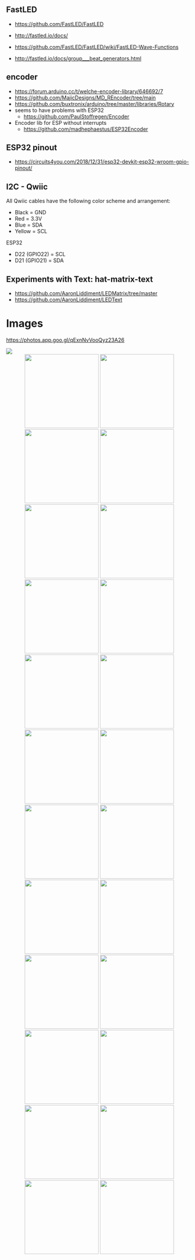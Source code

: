 ## FastLED

* https://github.com/FastLED/FastLED
* http://fastled.io/docs/


* https://github.com/FastLED/FastLED/wiki/FastLED-Wave-Functions
* http://fastled.io/docs/group___beat_generators.html


## encoder
  * https://forum.arduino.cc/t/welche-encoder-library/646692/7
  * https://github.com/MajicDesigns/MD_REncoder/tree/main
  * https://github.com/buxtronix/arduino/tree/master/libraries/Rotary
  * seems to have problems with ESP32
    - https://github.com/PaulStoffregen/Encoder
  * Encoder lib for ESP without interrupts
    - https://github.com/madhephaestus/ESP32Encoder
    

## ESP32 pinout
* https://circuits4you.com/2018/12/31/esp32-devkit-esp32-wroom-gpio-pinout/


## I2C - Qwiic

All Qwiic cables have the following color scheme and arrangement:

  * Black = GND
  * Red = 3.3V
  * Blue = SDA
  * Yellow = SCL
  
ESP32

* D22 (GPIO22) = SCL
* D21 (GPIO21) = SDA


## Experiments with Text: hat-matrix-text

* https://github.com/AaronLiddiment/LEDMatrix/tree/master
* https://github.com/AaronLiddiment/LEDText

# Images

<https://photos.app.goo.gl/qExnNvVooQyz23A26>

<img src="https://lh3.googleusercontent.com/pw/ADCreHfrVLDxCRrICNs6UQuouvNY9oMEWXDiUrE2D4skc9rTQ5IC_wvddIzHGY8p4KDU9XmRRWiNYvo6nHTUOvabbOF7WyD-LuK6MgM2legNXjF_DcErJCZayAgSaGYW1kIoFGAwaCjFJiXjEuWMNNmn_nS3jw=w710-h947-s-no?authuser=0" />


<div style="width:100%" align="center">
<img height="200px" src="https://lh3.googleusercontent.com/pw/ADCreHc2uwFti-HHfWGZL_4EAkNEVXGqiLB--LpI8ELuHkW_KawySUs1pxXyy-zmuw3aZHJwyMVWu84uHRFHohnPETSJfLSid3xHcu20f75cARQuxzp1sjTl=w1920-h1080"/>
<img height="200px" src="https://lh3.googleusercontent.com/pw/ADCreHe_ldGwhuf_IU3pOQTemf_WnuLrRbIFwgyxRAYmTTrosRSLR1sfp7nAIH6bkNeMZIX6_Q6K-nEEzFDr-k_702X0A43WsFbOjQ31NZ5smOaU4YgiJ7Si=w1920-h1080"/>
<img height="200px" src="https://lh3.googleusercontent.com/pw/ADCreHfVgNQCPtGiHx1sabymVAZEBP6mudMlVOjPUSw8zFCt5-12BnOEF60aU8Ec2rPi8YB6S1sDtJGGivmi5TDMRpi__YeHjeJtK5Gg0Z_zrFAQMMMGe-kF=w1920-h1080"/>
<img height="200px" src="https://lh3.googleusercontent.com/pw/ADCreHdmDeyOf4DEGphBQweSlXuzM7lQDVeypGR5MKkkoUSAT5jCb1LckzNsWxHb7YtX-eY1klKevWPyQiLP3aZ3xvc9abwdp5jcXo6lmhOEKkyWGT9DhYm3=w1920-h1080"/>
<img height="200px" src="https://lh3.googleusercontent.com/pw/ADCreHc-NmptiTBKhB6-vMP3IJWSR1P79TwI4QCuKQodX5zGheMP4tVMfe2OerDia_jPiSugWRi9Rm5-AfdwCV3C6pltKYe9K77tVVq2V2LtsLTMKojp-IPv=w1920-h1080"/>
<img height="200px" src="https://lh3.googleusercontent.com/pw/ADCreHdmK8idvXiEBsFragirg8w85VkRV3LSW02F11kef2OEndYQmNCfAGC9TkFZPw6KncFMRXYvakASpZ_sTVj6Psi4m4xFmBBb-tNf2PbIQWOCzMmye_fx=w1920-h1080"/>
<img height="200px" src="https://lh3.googleusercontent.com/pw/ADCreHe7ddLsQQMzPxI1hpo0HLxDlYgq8lXyPeJWEzaj5T9Zu1FSey3PamWAKBWzGT-kchp9iw3e49dphcc9fuG6SPwExp1UCUBrA0-8hLWmXj2anR-kowwm=w1920-h1080"/>
<img height="200px" src="https://lh3.googleusercontent.com/pw/ADCreHdpcLAIv6F4KGVHm6MX4wRGuVt007D8u0BY-J_NULcuZJyjpRSZ3-I6pH6i0ekA4FFjbMcl2M70ZBC5ZBUSN2H_nYBCHmQKyzc2Fan2HObi6IIcEKsF=w1920-h1080"/>
<img height="200px" src="https://lh3.googleusercontent.com/pw/ADCreHdtL-FYxwNalDNBq-DL3PoOPFCneXYA2JLoUq7B5JEQAFeA91XWT-ejLMTgw1El80vNSTB50-lZWIWEFChUwOb5tii3m4IOoL6E1mdmDkdvChSKfCkS=w1920-h1080"/>
<img height="200px" src="https://lh3.googleusercontent.com/pw/ADCreHeQLUNuRCLl2wNXQOOWdTfjszAM45LXRmkEoVviTO2pj2friW-Fi3Yfq7kOr3XmvO_lPsjHEj_KAJ0plL3-0gTFdWY1pqyoo0nfJYUXEkKP9w8a6e35=w1920-h1080"/>
<img height="200px" src="https://lh3.googleusercontent.com/pw/ADCreHeSzNojQu0fWucroI-uy5_exakshsEAGbug4CTHJlz6NJ2zACenggCsg2zWtWuvKuqS2FKk6lnrcppXPLz2mamfCTdwfcdilavS6JO71qQvVGCWUA-0=w1920-h1080"/>
<img height="200px" src="https://lh3.googleusercontent.com/pw/ADCreHeeNbtwWEPFtXYc8f3lmYQ2bWuLoCzXP5-K6JgejqML-vgasYdO9PW0HZ9x_a4FRehO49tZv6qPz5QQiRo8hj6B8lz1mHjnT_Me2CKb5o3Ml0Kk_UZH=w1920-h1080"/>
<img height="200px" src="https://lh3.googleusercontent.com/pw/ADCreHekdnwGE9NtBSuamBa24VLm51WI1AEiMtc6jo7VYUfDqumgn0DrS8zW8gZM11GTmGTuDmf5lSBZsUfr3uf5YtYXskWZNckmgZtv99i60gYsZd7frnC3=w1920-h1080"/>
<img height="200px" src="https://lh3.googleusercontent.com/pw/ADCreHeoT1Ei6HK-7bUR4KZF8ofrhaLk2k1ni0Pz9J6Sa5SJbu5wJFUFuM_dGQB1etHG4uilqMVbn6eD9Secv5SIXbfrr3Or1XjuPbKYaLq4C-pXf6oFbubO=w1920-h1080"/>
<img height="200px" src="https://lh3.googleusercontent.com/pw/ADCreHeK6i2eJNfgb_MS2zc0A0kA4rkE8ZLgceM7fpcIYiBzEnsb75R8wy4ctrAZHcODvOiyhluY2wMnxdKLrihkKPjCBGkTvWOtr2aVgxfCEGY-szyMYhTu=w1920-h1080"/>
<img height="200px" src="https://lh3.googleusercontent.com/pw/ADCreHfmlVCIs5litZ_sZiiiDIgN0u0QqRHPc1VXFE0OuzJWBFfD7r038ODuPlPRnoILnvlMSm5H66Ka8wVuFnJYNIydqm_kQ9-KCLIddPx5X-3Lobyj-O6S=w1920-h1080"/>
<img height="200px" src="https://lh3.googleusercontent.com/pw/ADCreHd2YhFto78e3wSDrxaJdvG_EP4C-JrAUHATtYqQrsios9LoEMI0NhV3VEG4X8L4db1rwap2yXise8oM17wYTYU6uAc-7p08zs4NZp1VINRJXffdX40d=w1920-h1080"/>
<img height="200px" src="https://lh3.googleusercontent.com/pw/ADCreHdWaWjrdmv0LPRfWmy4YCfCQvjPaSAEs5TztsgrJEJnO2-HPmtoIuzDQIlkdJPPgkoFpabi_5yRlCNCc2zBm6GnuNWr9tlKmvi-4eO1KUb-Mm7AvFvA=w1920-h1080"/>
<img height="200px" src="https://lh3.googleusercontent.com/pw/ADCreHeP5u2PIoyVtcR4Pg_WGAeaGY0vhdZDdeEsQZD2GQKUrAedWY27Um0igD8gNnvAOvvEXs8w8sN7FoZHMM8vbKhIiitYHsVp_KD11ox0UGMxnKeCzdgK=w1920-h1080"/>
<img height="200px" src="https://lh3.googleusercontent.com/pw/ADCreHdzlfAEBNsDpDGQd2yDk1kpf21Fks8hLyqxWdwYspx0NpN7GNomLFIIQT1jDInQpq0vxs9glaqJ8ezg1s0bYGKjYBih_RCTEYo6MIepHPN2YANJFlYk=w1920-h1080"/>
<img height="200px" src="https://lh3.googleusercontent.com/pw/ADCreHcxkIGQ_UCb0qBXce0IDBXnOQR5eVAwcBBATDwdITI_FW2SC32VFcuiVpLvTOgCURhdg9zkDwW15w-GNL0rRBCb9rh7pE-6vVL_dbJCw-JSZgvF3sFp=w1920-h1080"/>
<img height="200px" src="https://lh3.googleusercontent.com/pw/ADCreHdzfPscUQi9KVHB9uMlhJls6GAy8AwF5PiUDW74Dy36TeeB-AgWiAYJATWdw6NrsFKKQbs3lA8lpveIvXf6ulqT9K4HtaYR8z8zGqdXtuwOSRkmk9LY=w1920-h1080"/>
<img height="200px" src="https://lh3.googleusercontent.com/pw/ADCreHdHxQcshevDCa4B6m_RmgJLek2rO4X1DgLxv3qm_U_Bq8Iwkyw6hwxtkqdOrpI2EMxZCVhELa8zEdmJ_PkrVPW4AkU3ZISCRuqfQEKIOytTd_kA0x6t=w1920-h1080"/>
<img height="200px" src="https://lh3.googleusercontent.com/pw/ADCreHdhUz6O3uC9NvF9Ywylx8VCAOfq4hIF13V3MV_PrJCzDpGM6s-y_kH-ElXlsKJY9Zns6gz4e-zKHU6CAe333b6EIUuJJnEnaPKiQXdZXzBm6YyxxB6u=w1920-h1080"/>
</div>


